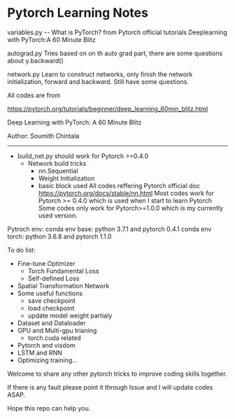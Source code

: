 Pytorch Learning Notes
===
variables.py -- What is PyTorch? from Pytorch official tutorials Deeplearning with PyTorch:A 60 Minute Blitz

autograd.py Tries based on on th auto grad part, there are some questions about y.backward()

network.py Learn to construct networks, only finish the network initialization, forward and backward. Still have some questions.

All codes are from 

https://pytorch.org/tutorials/beginner/deep_learning_60min_blitz.html

Deep Learning with PyTorch: A 60 Minute Blitz

Author: Soumith Chintala

---

+ build_net.py
    should work for Pytorch >=0.4.0
    + Network build tricks
        + nn.Sequential
        + Weight Initialization
        + basic block used
All codes reffering Pytorch official doc
https://pytorch.org/docs/stable/nn.html
Most codes work for Pytorch >= 0.4.0 which is used when I start to learn Pytorch
Some codes only work for Pytorch>=1.0.0 which is my currently used version.

Pytroch env:
conda env base: python 3.7.1 and pytorch 0.4.1
conda env torch: python 3.6.8 and pytorch 1.1.0

To do list:
+ Fine-tune Optimizer
    + Torch Fundamental Loss
    + Self-defined Loss
+ Spatial Transformation Network
+ Some useful functions
    + save checkpoint
    + load checkpoint
    + update model weight partialy
+ Dataset and Dataloader
+ GPU and Multi-gpu trianing
    + torch.cuda related
+ Pytorch and visdom
+ LSTM and RNN
+ Optimizing training...

Welcome to share any other pytorch tricks to improve coding skills together.

If there is any fault please point it through Issue and I will update codes ASAP.

Hope this repo can help you.





